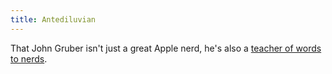 ```yaml
---
title: Antediluvian
---
```

<p>That John Gruber isn't just a great Apple nerd, he's also a <a href="http://daringfireball.net/2011/04/cutting_that_cord" title="" target="">teacher of words to nerds</a>.</p>
